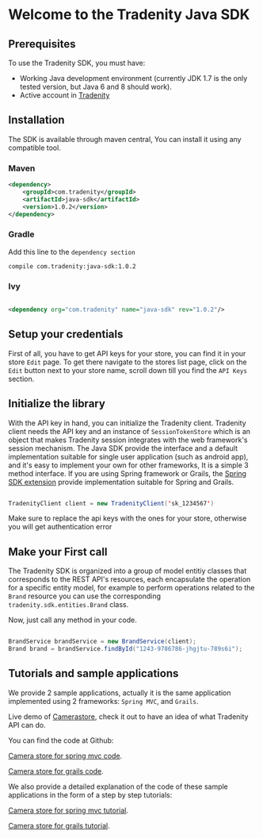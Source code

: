 
Welcome to the Tradenity Java SDK
=================================

## Prerequisites

To use the Tradenity SDK, you must have:

-  Working Java development environment (currently JDK 1.7 is the only tested version, but Java 6 and 8 should work).
-  Active account in [Tradenity](http://www.tradenity.com)


## Installation

The SDK is available through maven central, You can install it using any compatible tool.


### Maven

```xml
<dependency>
    <groupId>com.tradenity</groupId>
    <artifactId>java-sdk</artifactId>
    <version>1.0.2</version>
</dependency>

```

### Gradle

Add this line to the `dependency section`

`compile com.tradenity:java-sdk:1.0.2`

### Ivy

```xml

<dependency org="com.tradenity" name="java-sdk" rev="1.0.2"/>

```


## Setup your credentials

First of all, you have to get API keys for your store, you can find it in your store `Edit` page.
To get there navigate to the stores list page, click on the `Edit` button next to your store name, scroll down till you find the `API Keys` section.


## Initialize the library

With the API key in hand, you can initialize the Tradenity client.
Tradenity client needs the API key and an instance of `SessionTokenStore`
which is an object that makes Tradenity session integrates with the web framework's session mechanism.
The Java SDK provide the interface and a default implementation suitable for single user application (such as android app),
and it's easy to implement your own for other frameworks, It is a simple 3 method interface.
If you are using Spring framework or Grails, the [Spring SDK extension](https://github.com/tradenity/java-sdk-spring-ext) provide implementation suitable for Spring and Grails.



```java

TradenityClient client = new TradenityClient('sk_1234567')

```
Make sure to replace the api keys with the ones for your store, otherwise you will get authentication error

## Make your First call

The Tradenity SDK is organized into a group of model entitiy classes that corresponds to the REST API's resources, each encapsulate the operation for a specific entity model,
for example to perform operations related to the `Brand` resource you can use the corresponding `tradenity.sdk.entities.Brand` class.


Now, just call any method in your code.

```java

BrandService brandService = new BrandService(client);
Brand brand = brandService.findById("1243-9786786-jhgjtu-789s6i");

```

## Tutorials and sample applications

We provide 2 sample applications, actually it is the same application implemented using 2 frameworks: `Spring MVC`, and `Grails`.

Live demo of [Camerastore](http://camera-store-sample.tradenity.com), check it out to have an idea of what Tradenity API can do.

You can find the code at Github:

[Camera store for spring mvc code](https://github.com/tradenity/camerastore-java-springmvc-sample).

[Camera store for grails code](https://github.com/tradenity/camerastore-groovy-grails-sample).

We also provide a detailed explanation of the code of these sample applications in the form of a step by step tutorials:

[Camera store for spring mvc tutorial](http://docs.tradenity.com/kb/tutorials/java/springmvc).

[Camera store for grails tutorial](http://docs.tradenity.com/kb/tutorials/groovy/grails).

